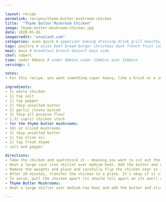```yaml
---

layout: recipe
permalink: recipes/thyme-butter-mushroom-chicken 
title:  "Thyme Butter Mushroom Chicken"
image: thyme-butter-mushroom-chicken.jpg 
date: 2020-05-01
imagecredit: "unsplash.com" 
categories: oven quick # appetizer baking dressing drink grill healthyish marinade oven pickling quick raw salad sandwich sauce snack soup
tags: poultry # asian beef bread burger christmas duck french fruit indian italian mexican nuts pasta pork poultry rice seafood thanksgiving vegetarian
meal: main # breakfast brunch dessert main side
chef: robert 
time: under 60mins # under 60mins under 120mins over 120mins
servings: 1 

notes:
- For this recipe, you want something super heavy, like a brick or a small baking dish filled with weights. 

ingredients:
- 1| whole chicken
- 1| tsp salt
- 1| tsp pepper
- 2| tbsp unsalted butter
- 2| garlic cloves minced
- 3| tbsp all-purpose flour
- 1.5| cup(s) chicken stock
- for the thyme butter mushrooms:
- 16| oz sliced mushrooms
- 3| tbsp unsalted butter
- 1| tsp olive oil
- 2| tsp fresh thyme
- salt and pepper

directions:
- Take the chicken and spatchcock it – meaning you want to cut out the backbone and flatten it. It’s intimidating at first, but once you do it, it’s get easy. [https://www.youtube.com/watch?v=pod4x5NJoYI] (Here is a photo tutorial on it). Season the chicken with salt and pepper.
- Heat a large cast iron skillet over medium heat. Add the butter and once it’s melted, place the chicken skin-side down in the skillet, tucking the wings underneath. Place the plate or dish on top and put your weight (brights/weights/cans/etc) on top of it. Cook for 25 to 30 minutes, until the skin is crispy and golden brown.
- Remove the weights and place and carefully flip the chicken over so it’s skin-side up. Replace the plate and weights and cook for 15 to 20 minutes more.
- After 20 minutes, transfer the chicken to a plate. It’s okay if it starts to fall apart here! I like to leave all of the fat in the skillet unless there is a ridiculous amount (I like up to about 1/4 cup in the skillet). Whisk in the minced garlic and the flour to create a roux – you want the mixture to be golden in color and smell fragrant. Very slowly whisk in the stock, whisking the entire time until the mixture thickens. Once it’s thicken, add the chicken back to the skillet, skin-side up. Cover with the plate and weights again and cook for 20 to 30 minutes.
- To serve, pull the chicken apart (it should fall apart on its own!) and place it on a plate. Cover it with some of the gravy and the thyme butter mushrooms. 
- Thyme Butter Mushrooms:
- Heat a large skillet over medium-low heat and add the butter and olive oil. Add in the mushrooms, stirring to coat, and cook until they are soft and juicy, stirring often, about 6 to 8 minutes. Stir in the thyme. Sprinkle with salt and pepper. Turn off the heat.

--- 
```

